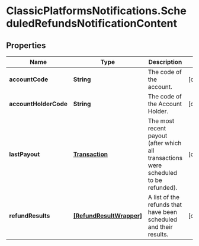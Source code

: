 # ClassicPlatformsNotifications.ScheduledRefundsNotificationContent

## Properties

Name | Type | Description | Notes
------------ | ------------- | ------------- | -------------
**accountCode** | **String** | The code of the account. | [optional] 
**accountHolderCode** | **String** | The code of the Account Holder. | [optional] 
**lastPayout** | [**Transaction**](Transaction.md) | The most recent payout (after which all transactions were scheduled to be refunded). | [optional] 
**refundResults** | [**[RefundResultWrapper]**](RefundResultWrapper.md) | A list of the refunds that have been scheduled and their results. | [optional] 



